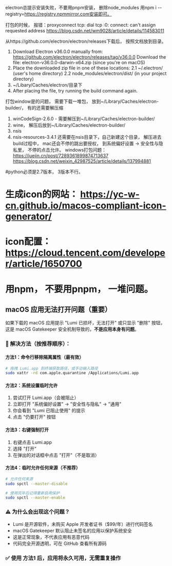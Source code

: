electron总提示安装失败，不要用pnpm安装， 删除node_modules 用npm i --registry=https://registry.npmmirror.com安装即可。

打包的时候， 报错：proxyconnect tcp: dial tcp :0: connect: can't assign requested address
https://blog.csdn.net/wm9028/article/details/114583011

从https://github.com/electron/electron/releases下载后， 按照文档放到目录。


1. Download Electron v36.0.0 manually from: https://github.com/electron/electron/releases/tag/v36.0.0
Download the file: electron-v36.0.0-darwin-x64.zip (since you're on macOS)
2. Place the downloaded zip file in one of these locations:
    2.1 ~/.electron/ (user's home directory)
    2.2 node_modules/electron/dist/ (in your project directory)
3. ~/Libary/Caches/electron/目录下
3. After placing the file, try running the build command again.

打包window是的问题， 需要下载一堆包， 放到~/Library/Caches/electron-builder/， 有的还需要解压缩
1. winCodeSign-2.6.0 - 需要解压到~/Library/Caches/electron-builder/
2. wine， 解压后放到~/Library/Caches/electron-builder/
3. nsis
4. nsis-resources-3.4.1 还需要在nsis目录下，自己新建这个目录， 解压进去
build过程中， mac还会不停的跳出要授权， 到系统偏好设置 -> 安全性与隐私里， 不停的点击允许。
windows打包问题： 
https://juejin.cn/post/7289361899874713637
https://blog.csdn.net/weixin_42987525/article/details/137994881

#python必须是2.7版本， 3版本不行。

# 生成icon的网站： https://yc-w-cn.github.io/macos-compliant-icon-generator/

# icon配置： https://cloud.tencent.com/developer/article/1650700

# 用npm， 不要用pnpm， 一堆问题。

## macOS 应用无法打开问题（重要）

如果下载的 macOS 应用提示 "Lumi 已损坏，无法打开" 或只显示 "删除" 按钮，这是 macOS Gatekeeper 安全机制导致的，**不是应用本身有问题**。

### 🔧 解决方法（按推荐顺序）：

#### 方法1：命令行移除隔离属性（最有效）
```bash
# 拖拽 Lumi.app 到终端获取路径，或手动输入路径
sudo xattr -rd com.apple.quarantine /Applications/Lumi.app
```

#### 方法2：系统设置临时允许
1. 尝试打开 Lumi.app（会被阻止）
2. 立即打开 "系统偏好设置" → "安全性与隐私" → "通用"
3. 你会看到 "Lumi 已阻止使用" 的提示
4. 点击 "仍要打开" 按钮

#### 方法3：右键强制打开
1. 右键点击 Lumi.app
2. 选择 "打开"
3. 在弹出的对话框中点击 "打开"（不是取消）

#### 方法4：临时允许任何来源（不推荐）
```bash
# 允许任何来源
sudo spctl --master-disable

# 使用完毕后记得重新启用保护
sudo spctl --master-enable
```

### ⚠️ 为什么会出现这个问题？

- Lumi 是开源软件，未购买 Apple 开发者证书（$99/年）进行代码签名
- macOS Gatekeeper 默认阻止未签名的应用以保护系统安全
- 这是正常现象，不代表应用有恶意代码
- 代码完全开源透明，可在 GitHub 查看所有源码

### ✅ 使用 方法1 后，应用将永久可用，无需重复操作